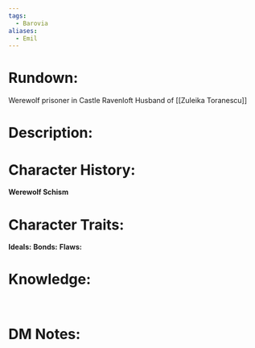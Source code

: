 ```yaml
---
tags:
  - Barovia
aliases:
  - Emil
---
```

# **Rundown:**

Werewolf prisoner in Castle Ravenloft
Husband of [[Zuleika Toranescu]]

# **Description:**

# **Character History:**

**Werewolf Schism**
 
# **Character Traits:** 


**Ideals:**
**Bonds:**
**Flaws:**


# **Knowledge:**

 

# **DM Notes:**


